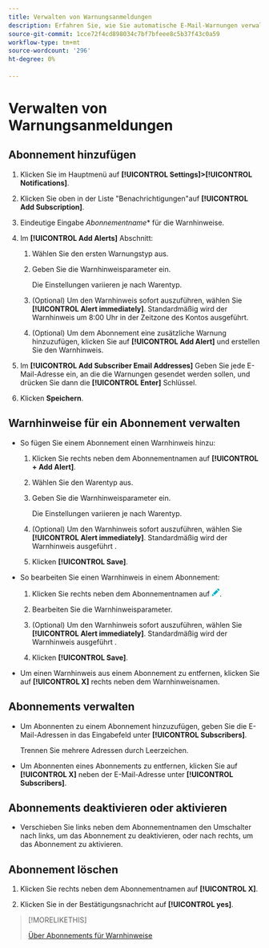 ```yaml
---
title: Verwalten von Warnungsanmeldungen
description: Erfahren Sie, wie Sie automatische E-Mail-Warnungen verwalten.
source-git-commit: 1cce72f4cd898034c7bf7bfeee8c5b37f43c0a59
workflow-type: tm+mt
source-wordcount: '296'
ht-degree: 0%

---
```


# Verwalten von Warnungsanmeldungen

## Abonnement hinzufügen

1. Klicken Sie im Hauptmenü auf **[!UICONTROL Settings]>[!UICONTROL Notifications]**.

1. Klicken Sie oben in der Liste &quot;Benachrichtigungen&quot;auf **[!UICONTROL Add Subscription]**.

1. Eindeutige Eingabe *Abonnementname** für die Warnhinweise.

1. Im **[!UICONTROL Add Alerts]** Abschnitt:

   1. Wählen Sie den ersten Warnungstyp aus.

   1. Geben Sie die Warnhinweisparameter ein.

      Die Einstellungen variieren je nach Warentyp.

   1. (Optional) Um den Warnhinweis sofort auszuführen, wählen Sie **[!UICONTROL Alert immediately]**. Standardmäßig wird der Warnhinweis um 8:00 Uhr in der Zeitzone des Kontos ausgeführt.

   1. (Optional) Um dem Abonnement eine zusätzliche Warnung hinzuzufügen, klicken Sie auf **[!UICONTROL Add Alert]** und erstellen Sie den Warnhinweis.

1. Im **[!UICONTROL Add Subscriber Email Addresses]** Geben Sie jede E-Mail-Adresse ein, an die die Warnungen gesendet werden sollen, und drücken Sie dann die **[!UICONTROL Enter]** Schlüssel.

1. Klicken **Speichern**.

## Warnhinweise für ein Abonnement verwalten

* So fügen Sie einem Abonnement einen Warnhinweis hinzu:

   1. Klicken Sie rechts neben dem Abonnementnamen auf **[!UICONTROL + Add Alert]**.

   1. Wählen Sie den Warentyp aus.

   1. Geben Sie die Warnhinweisparameter ein.

      Die Einstellungen variieren je nach Warentyp.

   1. (Optional) Um den Warnhinweis sofort auszuführen, wählen Sie **[!UICONTROL Alert immediately]**. Standardmäßig wird der Warnhinweis ausgeführt <!-- at what time? -->.

   1. Klicken **[!UICONTROL Save]**.

* So bearbeiten Sie einen Warnhinweis in einem Abonnement:

   1. Klicken Sie rechts neben dem Abonnementnamen auf ![Bearbeiten](/help/dsp/assets/edit.png).

   1. Bearbeiten Sie die Warnhinweisparameter.

   1. (Optional) Um den Warnhinweis sofort auszuführen, wählen Sie **[!UICONTROL Alert immediately]**. Standardmäßig wird der Warnhinweis ausgeführt <!-- at what time? -->.

   1. Klicken **[!UICONTROL Save]**.

* Um einen Warnhinweis aus einem Abonnement zu entfernen, klicken Sie auf **[!UICONTROL X]** rechts neben dem Warnhinweisnamen.

## Abonnements verwalten

* Um Abonnenten zu einem Abonnement hinzuzufügen, geben Sie die E-Mail-Adressen in das Eingabefeld unter **[!UICONTROL Subscribers]**.

   Trennen Sie mehrere Adressen durch Leerzeichen.

* Um Abonnenten eines Abonnements zu entfernen, klicken Sie auf **[!UICONTROL X]** neben der E-Mail-Adresse unter **[!UICONTROL Subscribers]**.

## Abonnements deaktivieren oder aktivieren

* Verschieben Sie links neben dem Abonnementnamen den Umschalter nach links, um das Abonnement zu deaktivieren, oder nach rechts, um das Abonnement zu aktivieren.

## Abonnement löschen

1. Klicken Sie rechts neben dem Abonnementnamen auf **[!UICONTROL X]**.

1. Klicken Sie in der Bestätigungsnachricht auf **[!UICONTROL yes]**.

>[!MORELIKETHIS]
>
>[Über Abonnements für Warnhinweise](alerts-about.md)
